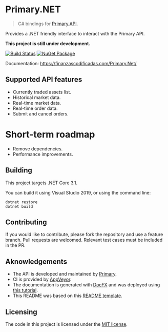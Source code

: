 # Primary.NET
> C# bindings for [Primary.API](http://api.primary.com.ar).

Provides a .NET friendly interface to interact with the Primary API. 

**This project is still under development.**

[![Build Status](https://ci.appveyor.com/api/projects/status/pm7payoayg80hr45?svg=true)](https://ci.appveyor.com/project/naicigam/primary-net)
[![NuGet Package](https://buildstats.info/nuget/Primary.Net?includePreReleases=true)](https://www.nuget.org/packages/Primary.Net/)

Documentation: https://finanzascodificadas.com/Primary.Net/

## Supported API features
- Currently traded assets list.
- Historical market data.
- Real-time market data.
- Real-time order data.
- Submit and cancel orders.

# Short-term roadmap
- Remove dependencies.
- Performance improvements.

## Building

This project targets .NET Core 3.1. 

You can build it using Visual Studio 2019, or using the command line:

```shell
dotnet restore
dotnet build
```

## Contributing

If you would like to contribute, please fork the repository and use a feature branch. Pull requests are welcomed.
Relevant test cases must be included in the PR.

## Aknowledgements
- The API is developed and maintained by [Primary](http://www.primary.com.ar).
- CI is provided by [AppVeyor](https://www.appveyor.com/).
- The documentation is generated with [DocFX](https://dotnet.github.io/docfx/) and was deployed using [this tutorial](https://blog.markvincze.com/build-and-publish-documentation-and-api-reference-with-docfx-for-net-core-projects/).
- This README was based on this [README template](https://github.com/jehna/readme-best-practices).

## Licensing

The code in this project is licensed under the [MIT license](https://choosealicense.com/licenses/mit/).
